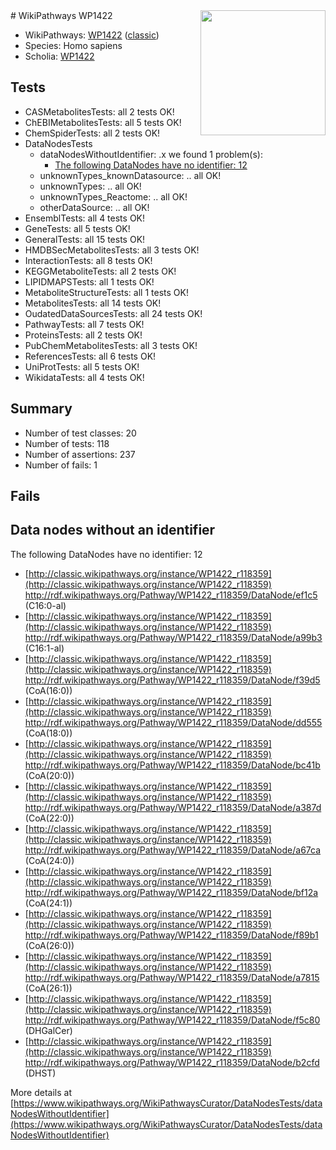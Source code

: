 <img style="float: right; width: 200px" src="https://upload.wikimedia.org/wikipedia/commons/thumb/8/83/Wplogo_with_text_500.png/640px-Wplogo_with_text_500.png" />
# WikiPathways WP1422

* WikiPathways: [WP1422](https://wikipathways.org/pathways/WP1422) ([classic](https://classic.wikipathways.org/instance/WP1422))
* Species: Homo sapiens
* Scholia: [WP1422](https://scholia.toolforge.org/wikipathways/WP1422)
## Tests
* CASMetabolitesTests: all 2 tests OK!
* ChEBIMetabolitesTests: all 5 tests OK!
* ChemSpiderTests: all 2 tests OK!
* DataNodesTests
    * dataNodesWithoutIdentifier: .x we found 1 problem(s):
        * [The following DataNodes have no identifier: 12](#8792c492)
    * unknownTypes_knownDatasource: .. all OK!
    * unknownTypes: .. all OK!
    * unknownTypes_Reactome: .. all OK!
    * otherDataSource: .. all OK!
* EnsemblTests: all 4 tests OK!
* GeneTests: all 5 tests OK!
* GeneralTests: all 15 tests OK!
* HMDBSecMetabolitesTests: all 3 tests OK!
* InteractionTests: all 8 tests OK!
* KEGGMetaboliteTests: all 2 tests OK!
* LIPIDMAPSTests: all 1 tests OK!
* MetaboliteStructureTests: all 1 tests OK!
* MetabolitesTests: all 14 tests OK!
* OudatedDataSourcesTests: all 24 tests OK!
* PathwayTests: all 7 tests OK!
* ProteinsTests: all 2 tests OK!
* PubChemMetabolitesTests: all 3 tests OK!
* ReferencesTests: all 6 tests OK!
* UniProtTests: all 5 tests OK!
* WikidataTests: all 4 tests OK!


## Summary

* Number of test classes: 20
* Number of tests: 118
* Number of assertions: 237
* Number of fails: 1

## Fails

<a name="8792c492" />

## Data nodes without an identifier

The following DataNodes have no identifier: 12

* [http://classic.wikipathways.org/instance/WP1422_r118359](http://classic.wikipathways.org/instance/WP1422_r118359) http://rdf.wikipathways.org/Pathway/WP1422_r118359/DataNode/ef1c5 (C16:0-al)
* [http://classic.wikipathways.org/instance/WP1422_r118359](http://classic.wikipathways.org/instance/WP1422_r118359) http://rdf.wikipathways.org/Pathway/WP1422_r118359/DataNode/a99b3 (C16:1-al)
* [http://classic.wikipathways.org/instance/WP1422_r118359](http://classic.wikipathways.org/instance/WP1422_r118359) http://rdf.wikipathways.org/Pathway/WP1422_r118359/DataNode/f39d5 (CoA(16:0))
* [http://classic.wikipathways.org/instance/WP1422_r118359](http://classic.wikipathways.org/instance/WP1422_r118359) http://rdf.wikipathways.org/Pathway/WP1422_r118359/DataNode/dd555 (CoA(18:0))
* [http://classic.wikipathways.org/instance/WP1422_r118359](http://classic.wikipathways.org/instance/WP1422_r118359) http://rdf.wikipathways.org/Pathway/WP1422_r118359/DataNode/bc41b (CoA(20:0))
* [http://classic.wikipathways.org/instance/WP1422_r118359](http://classic.wikipathways.org/instance/WP1422_r118359) http://rdf.wikipathways.org/Pathway/WP1422_r118359/DataNode/a387d (CoA(22:0))
* [http://classic.wikipathways.org/instance/WP1422_r118359](http://classic.wikipathways.org/instance/WP1422_r118359) http://rdf.wikipathways.org/Pathway/WP1422_r118359/DataNode/a67ca (CoA(24:0))
* [http://classic.wikipathways.org/instance/WP1422_r118359](http://classic.wikipathways.org/instance/WP1422_r118359) http://rdf.wikipathways.org/Pathway/WP1422_r118359/DataNode/bf12a (CoA(24:1))
* [http://classic.wikipathways.org/instance/WP1422_r118359](http://classic.wikipathways.org/instance/WP1422_r118359) http://rdf.wikipathways.org/Pathway/WP1422_r118359/DataNode/f89b1 (CoA(26:0))
* [http://classic.wikipathways.org/instance/WP1422_r118359](http://classic.wikipathways.org/instance/WP1422_r118359) http://rdf.wikipathways.org/Pathway/WP1422_r118359/DataNode/a7815 (CoA(26:1))
* [http://classic.wikipathways.org/instance/WP1422_r118359](http://classic.wikipathways.org/instance/WP1422_r118359) http://rdf.wikipathways.org/Pathway/WP1422_r118359/DataNode/f5c80 (DHGalCer)
* [http://classic.wikipathways.org/instance/WP1422_r118359](http://classic.wikipathways.org/instance/WP1422_r118359) http://rdf.wikipathways.org/Pathway/WP1422_r118359/DataNode/b2cfd (DHST)


More details at [https://www.wikipathways.org/WikiPathwaysCurator/DataNodesTests/dataNodesWithoutIdentifier](https://www.wikipathways.org/WikiPathwaysCurator/DataNodesTests/dataNodesWithoutIdentifier)

